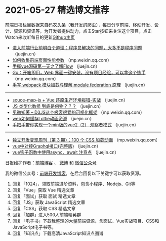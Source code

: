 # 2021-05-27 精选博文推荐

前端日报栏目数据来自[码农头条](https://toutiao.qdkfweb.cn/)（我开发的爬虫），每日分享前端、移动开发、设计、资源和资讯等，为开发者提供动力，点击Star按钮来关注这个项目，点击Watch来收听每日的更新[Github主页](https://github.com/kujian/frontendDaily)
* [进入前端行业前明白个道理：程序员解决的问题，大多不是程序问题](https://juejin.cn/post/6966433882535100423) （juejin.cn）
* [如何收集前端页面性能参数](https://mp.weixin.qq.com/s?__biz=MzA4MjA1MDM3Ng==&mid=2450814815&idx=1&sn=49c991037bffa817cf5141fae61b489b) （mp.weixin.qq.com）
* [手撕vue源码第一天之了解Flow](https://juejin.cn/post/6966523220576960519) （juejin.cn）
* [Go：开箱即用，Web 界面一键安装，没有项目经验，可以拿这个练手](https://mp.weixin.qq.com/s/6RlAb7iWc3Tj6g7ttiBoRQ) （mp.weixin.qq.com）
* [手写 webpack 模块加载与理解 module federation 原理](https://juejin.cn/post/6966483968279445534) （juejin.cn）

***
* [souce-map-js + Vue 还原生产环境报错-实战](https://juejin.cn/post/6966421001764601886) （juejin.cn）
* [JS 类型化数组 到底是何物？？？](https://juejin.cn/post/6966410161086808095) （juejin.cn）
* [见微知著 &#8211; D3JS这个极客很爱的可视化框架](https://mp.weixin.qq.com/s?__biz=MzU0OTExNzYwNg==&mid=2247490580&idx=1&sn=bfd3588d502e3664126ba0253b806e05) （mp.weixin.qq.com）
* [web如何缓存Lottie动画资源](https://juejin.cn/post/6966403969539276831) （juejin.cn）
* [手把手带你实现一个min版的vue2（2） 观察者模式](https://juejin.cn/post/6966401850165690382) （juejin.cn）

***
* [独立开发变现周刊（第 3 期）：100 个 CSS 加载动画](https://mp.weixin.qq.com/s/Jl5n0EF3gzbzYtmiQ3KanA) （mp.weixin.qq.com）
* [vue中对接Graphql接口(完整版)](https://juejin.cn/post/6966526799895330847) （juejin.cn）
* [vue钩子函数中使用async、await 注意点](https://juejin.cn/post/6966144365508952101) （juejin.cn）

日报维护作者：[前端博客](https://qdkfweb.cn/) 、 [微博](http://weibo.com/kujian) 和 [微信公众号](https://open.weixin.qq.com/qr/code?username=caibaojian_com)

我的微信公众号：[前端开发博客](https://open.weixin.qq.com/qr/code?username=caibaojian_com)，在后台回复以下关键字可以获取资源。

1. 回复「1024」，领取前端进阶资料，包含小程序、Nodejs、Git等
2. 回复「Vue」获取 Vue 精选文章
3. 回复「面试」获取 面试 精选文章
4. 回复「JS」获取 JavaScript 精选文章
5. 回复「CSS」获取 CSS 精选文章
6. 回复「加群」进入500人前端精英群
7. 回复「电子书」下载我整理的大量前端资源，含面试、Vue实战项目、CSS和JavaScript电子书等。
8. 回复「知识点」下载高清JavaScript知识点图谱